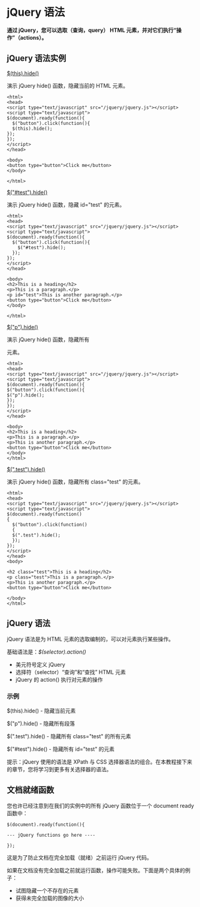 
# jQuery 语法




**通过 jQuery，您可以选取（查询，query） HTML 元素，并对它们执行“操作”（actions）。**

## jQuery 语法实例



[$(this).hide()](/tiy/t.asp?f=jquery_hide_this)

演示 jQuery hide() 函数，隐藏当前的 HTML 元素。

```
<html>
<head>
<script type="text/javascript" src="/jquery/jquery.js"></script>
<script type="text/javascript">
$(document).ready(function(){
  $("button").click(function(){
  $(this).hide();
});
});
</script>
</head>

<body>
<button type="button">Click me</button>
</body>

</html>

```

[$("#test").hide()](/tiy/t.asp?f=jquery_hide_id)

演示 jQuery hide() 函数，隐藏 id="test" 的元素。

```
<html>
<head>
<script type="text/javascript" src="/jquery/jquery.js"></script>
<script type="text/javascript">
$(document).ready(function(){
  $("button").click(function(){
    $("#test").hide();
  });
});
</script>
</head>

<body>
<h2>This is a heading</h2>
<p>This is a paragraph.</p>
<p id="test">This is another paragraph.</p>
<button type="button">Click me</button>
</body>

</html>

```

[$("p").hide()](/tiy/t.asp?f=jquery_hide_p)

演示 jQuery hide() 函数，隐藏所有 <p> 元素。

```
<html>
<head>
<script type="text/javascript" src="/jquery/jquery.js"></script>
<script type="text/javascript">
$(document).ready(function(){
$("button").click(function(){
$("p").hide();
});
});
</script>
</head>

<body>
<h2>This is a heading</h2>
<p>This is a paragraph.</p>
<p>This is another paragraph.</p>
<button type="button">Click me</button>
</body>
</html> 

```

[$(".test").hide()](/tiy/t.asp?f=jquery_hide_class)

演示 jQuery hide() 函数，隐藏所有 class="test" 的元素。

```
<html>
<head>
<script type="text/javascript" src="/jquery/jquery.js"></script>
<script type="text/javascript">
$(document).ready(function()
{
  $("button").click(function()
  {
  $(".test").hide();
  });
});
</script>
</head>
<body>

<h2 class="test">This is a heading</h2>
<p class="test">This is a paragraph.</p>
<p>This is another paragraph.</p>
<button type="button">Click me</button>

</body>
</html>

```



## jQuery 语法

jQuery 语法是为 HTML 元素的选取编制的，可以对元素执行某些操作。

基础语法是：_$(selector).action()_

*   美元符号定义 jQuery
*   选择符（selector）“查询”和“查找” HTML 元素
*   jQuery 的 action() 执行对元素的操作

### 示例

$(this).hide() - 隐藏当前元素

$("p").hide() - 隐藏所有段落

$(".test").hide() - 隐藏所有 class="test" 的所有元素

$("#test").hide() - 隐藏所有 id="test" 的元素

提示：jQuery 使用的语法是 XPath 与 CSS 选择器语法的组合。在本教程接下来的章节，您将学习到更多有关选择器的语法。

## 文档就绪函数

您也许已经注意到在我们的实例中的所有 jQuery 函数位于一个 document ready 函数中：

```
$(document).ready(function(){

--- jQuery functions go here ----

});

```

这是为了防止文档在完全加载（就绪）之前运行 jQuery 代码。

如果在文档没有完全加载之前就运行函数，操作可能失败。下面是两个具体的例子：

*   试图隐藏一个不存在的元素
*   获得未完全加载的图像的大小




